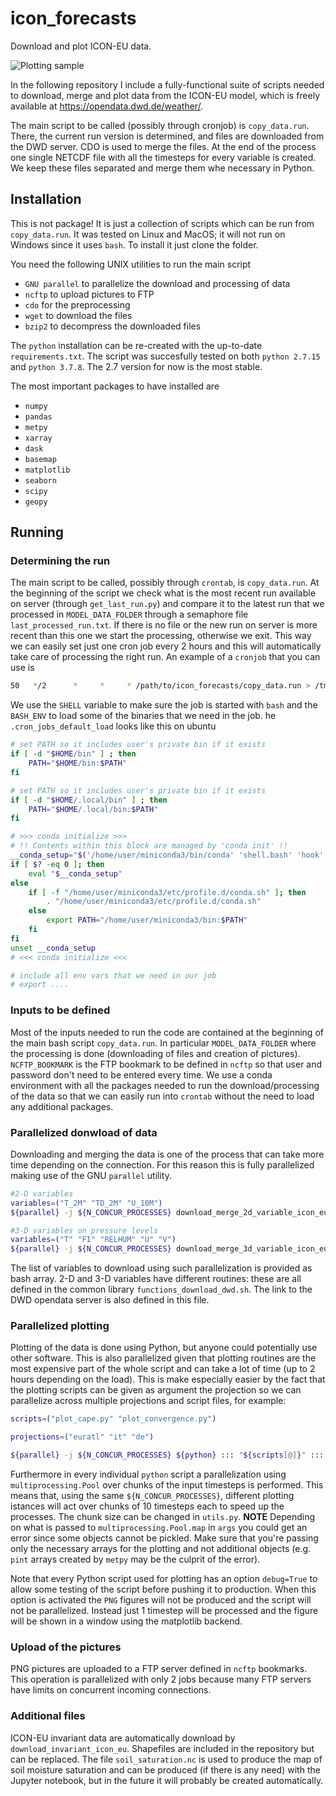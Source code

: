 # icon_forecasts
Download and plot ICON-EU data.

![Plotting sample](http://guidocioni.altervista.org/icon_forecasts/winds_jet/winds_jet_72.png)

In the following repository I include a fully-functional suite of scripts 
needed to download, merge and plot data from the ICON-EU model,
which is freely available at https://opendata.dwd.de/weather/.

The main script to be called (possibly through cronjob) is `copy_data.run`. 
There, the current run version is determined, and files are downloaded from the DWD server.
CDO is used to merge the files. At the end of the process one single NETCDF file with all the timesteps for every variable is created. We keep these files separated and merge them whe necessary in Python.

## Installation
This is not package! It is just a collection of scripts which can be run from `copy_data.run`. It was tested on Linux and MacOS; it will not run on Windows since it uses `bash`. To install it just clone the folder.

You need the following UNIX utilities to run the main script
- `GNU parallel` to parallelize the download and processing of data
- `ncftp` to upload pictures to FTP
- `cdo` for the preprocessing
- `wget` to download the files
- `bzip2` to decompress the downloaded files

The `python` installation can be re-created with the up-to-date `requirements.txt`. The script was succesfully tested on both `python 2.7.15` and `python 3.7.8`. The 2.7 version for now is the most stable.

The most important packages to have installed are 

- `numpy`
- `pandas`
- `metpy`
- `xarray`
- `dask`
- `basemap`
- `matplotlib`
- `seaborn`
- `scipy`
- `geopy`

## Running 

### Determining the run
The main script to be called, possibly through `crontab`, is `copy_data.run`. At the beginning of the script we check what is the most recent run available on server (through `get_last_run.py`) and compare it to the latest run that we processed in `MODEL_DATA_FOLDER` through a semaphore file `last_processed_run.txt`. If there is no file or the new run on server is more recent than this one we start the processing, otherwise we exit. This way we can easily set just one cron job every 2 hours and this will automatically take care of processing the right run. 
An example of a `cronjob` that you can use is 

```bash
50   */2      *     *     * /path/to/icon_forecasts/copy_data.run > /tmp/icon-eu/`/bin/date +\%Y\%m\%d\%H\%M\%S`-cron.log 2>&1
```
We use the `SHELL` variable to make sure the job is started with `bash` and the `BASH_ENV` to load some of the binaries that we need in the job.
he `.cron_jobs_default_load` looks like this on ubuntu

```bash
# set PATH so it includes user's private bin if it exists
if [ -d "$HOME/bin" ] ; then
    PATH="$HOME/bin:$PATH"
fi

# set PATH so it includes user's private bin if it exists
if [ -d "$HOME/.local/bin" ] ; then
    PATH="$HOME/.local/bin:$PATH"
fi

# >>> conda initialize >>>
# !! Contents within this block are managed by 'conda init' !!
__conda_setup="$('/home/user/miniconda3/bin/conda' 'shell.bash' 'hook' 2> /dev/null)"
if [ $? -eq 0 ]; then
    eval "$__conda_setup"
else
    if [ -f "/home/user/miniconda3/etc/profile.d/conda.sh" ]; then
        . "/home/user/miniconda3/etc/profile.d/conda.sh"
    else
        export PATH="/home/user/miniconda3/bin:$PATH"
    fi
fi
unset __conda_setup
# <<< conda initialize <<<

# include all env vars that we need in our job
# export ....

```

### Inputs to be defined 
Most of the inputs needed to run the code are contained at the beginning of the main bash script `copy_data.run`. In particular `MODEL_DATA_FOLDER` where the processing is done (downloading of files and creation of pictures). 
`NCFTP_BOOKMARK` is the FTP bookmark to be defined in `ncftp` so that user and password don't need to be entered every time.
We use a conda environment with all the packages needed to run the download/processing of the data so that we can easily run into `crontab` without the need to load any additional packages.

### Parallelized donwload of data 
Downloading and merging the data is one of the process that can take more time depending on the connection.
For this reason this is fully parallelized making use of the GNU `parallel` utility.
```bash
#2-D variables
variables=("T_2M" "TD_2M" "U_10M")
${parallel} -j ${N_CONCUR_PROCESSES} download_merge_2d_variable_icon_eu ::: "${variables[@]}"

#3-D variables on pressure levels
variables=("T" "FI" "RELHUM" "U" "V")
${parallel} -j ${N_CONCUR_PROCESSES} download_merge_3d_variable_icon_eu ::: "${variables[@]}"
```
The list of variables to download using such parallelization is provided as bash array. 2-D and 3-D variables have different
routines: these are all defined in the common library `functions_download_dwd.sh`. The link to the DWD opendata server is also defined in this file.

### Parallelized plotting
Plotting of the data is done using Python, but anyone could potentially use other software. This is also parallelized
given that plotting routines are the most expensive part of the whole script and can take a lot of time (up to 2 hours
depending on the load).
This is make especially easier by the
fact that the plotting scripts can be given as argument the projection so we can parallelize across multiple projections
and script files, for example:
```bash
scripts=("plot_cape.py" "plot_convergence.py")

projections=("euratl" "it" "de")

${parallel} -j ${N_CONCUR_PROCESSES} ${python} ::: "${scripts[@]}" ::: "${projections[@]}"
```
Furthermore in every individual `python` script a parallelization using `multiprocessing.Pool` over chunks of the input timesteps is performed. This means that, using the same `${N_CONCUR_PROCESSES}`, different plotting istances will act over chunks of 10 timesteps each to speed up the processes. The chunk size can be changed in `utils.py`.
**NOTE**
Depending on what is passed to `multiprocessing.Pool.map` in `args` you could get an error since some objects cannot be pickled. Make sure that you're passing only the necessary arrays for the plotting and not additional objects (e.g. `pint` arrays created by `metpy` may be the culprit of the error).

Note that every Python script used for plotting has an option `debug=True` to allow some testing of the script before pushing it to production. When this option is activated the `PNG` figures will not be produced and the script will not be parallelized. Instead just 1 timestep will be processed and the figure will be shown in a window using the matplotlib backend.

### Upload of the pictures
PNG pictures are uploaded to a FTP server defined in `ncftp` bookmarks. This operation is parallelized with only 2 jobs because many FTP servers have limits on concurrent incoming connections.

### Additional files
ICON-EU invariant data are automatically download by `download_invariant_icon_eu`. Shapefiles are included in the repository but can be replaced. The file `soil_saturation.nc` is used to produce the map of soil moisture saturation and can be produced (if there is any need) with the Jupyter notebook, but in the future it will probably be created automatically.
